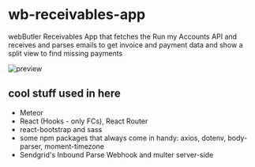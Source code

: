 # wb-receivables-app

webButler Receivables App that fetches the Run my Accounts API and receives and parses emails to get invoice and payment data and show a split view to find missing payments

![preview](https://github.com/sunyamare/wb-receivables-app/blob/master/public/screenshot.png)

## cool stuff used in here

- Meteor
- React (Hooks - only FCs), React Router
- react-bootstrap and sass
- some npm packages that always come in handy: axios, dotenv, body-parser, moment-timezone
- Sendgrid's Inbound Parse Webhook and multer server-side
